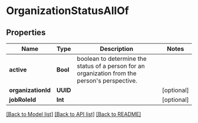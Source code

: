 # OrganizationStatusAllOf

## Properties
Name | Type | Description | Notes
------------ | ------------- | ------------- | -------------
**active** | **Bool** | boolean to determine the status of a person for an organization from the person&#39;s perspective. | 
**organizationId** | **UUID** |  | [optional] 
**jobRoleId** | **Int** |  | [optional] 

[[Back to Model list]](../README.md#documentation-for-models) [[Back to API list]](../README.md#documentation-for-api-endpoints) [[Back to README]](../README.md)


